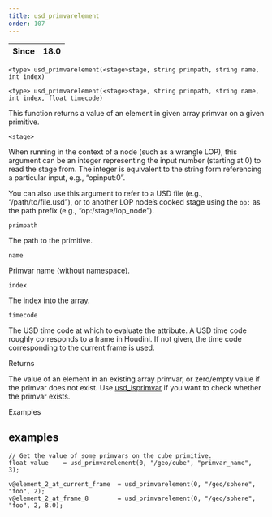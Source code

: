 ```yaml
---
title: usd_primvarelement
order: 107
---
```

| Since | 18.0 |
| --- | --- |

`<type> usd_primvarelement(<stage>stage, string primpath, string name, int index)`

`<type> usd_primvarelement(<stage>stage, string primpath, string name, int index, float timecode)`

This function returns a value of an element in given array primvar on a given primitive.

`<stage>`

When running in the context of a node (such as a wrangle LOP), this argument can be an integer representing the input number (starting at 0) to read the stage from. The integer is equivalent to the string form referencing a particular input, e.g., “opinput:0”.

You can also use this argument to refer to a USD file (e.g., “/path/to/file.usd”), or to another LOP node’s cooked stage using the `op:` as the path prefix (e.g., “op:/stage/lop_node”).

`primpath`

The path to the primitive.

`name`

Primvar name (without namespace).

`index`

The index into the array.

`timecode`

The USD time code at which to evaluate the attribute. A USD time code roughly corresponds to a frame in Houdini. If not given, the time code corresponding to the current frame is used.

Returns

The value of an element in an existing array primvar, or zero/empty value if the primvar does not exist. Use [usd_isprimvar](usd_isprimvar.html "Checks if the primitive has a primvar of the given name.") if you want to check whether the primvar exists.

Examples

## examples

```vex
// Get the value of some primvars on the cube primitive.
float value    = usd_primvarelement(0, "/geo/cube", "primvar_name", 3);

v@element_2_at_current_frame  = usd_primvarelement(0, "/geo/sphere", "foo", 2);
v@element_2_at_frame_8        = usd_primvarelement(0, "/geo/sphere", "foo", 2, 8.0);

```
